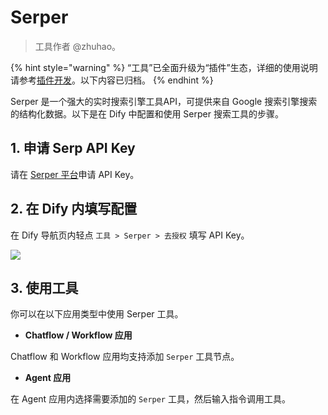 # Serper

> 工具作者 @zhuhao。

{% hint style="warning" %}
“工具”已全面升级为“插件”生态，详细的使用说明请参考[插件开发](https://docs.dify.ai/zh-hans/plugins/quick-start/install-plugins)。以下内容已归档。
{% endhint %}

Serper 是一个强大的实时搜索引擎工具API，可提供来自 Google 搜索引擎搜索的结构化数据。以下是在 Dify 中配置和使用 Serper 搜索工具的步骤。

## 1. 申请 Serp API Key

请在 [Serper 平台](https://serper.dev/signup)申请 API Key。

## 2. 在 Dify 内填写配置

在 Dify 导航页内轻点 `工具 > Serper > 去授权` 填写 API Key。

![](https://assets-docs.dify.ai/dify-enterprise-mintlify/zh_CN/guides/tools/tool-configuration/b20b431851781e839033db8230e0b503.png)

## 3. 使用工具

你可以在以下应用类型中使用 Serper 工具。

* **Chatflow / Workflow 应用**

Chatflow 和 Workflow 应用均支持添加 `Serper` 工具节点。

* **Agent 应用**

在 Agent 应用内选择需要添加的 `Serper` 工具，然后输入指令调用工具。
